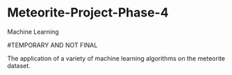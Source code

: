 # Meteorite-Project-Phase-4
Machine Learning 

#TEMPORARY AND NOT FINAL

The application of a variety of machine learning algorithms on the meteorite dataset. 

